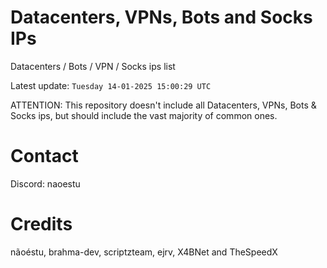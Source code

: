 # Datacenters, VPNs, Bots and Socks IPs
 
Datacenters / Bots / VPN / Socks ips list

Latest update: `Tuesday 14-01-2025 15:00:29 UTC` 

ATTENTION: This repository doesn't include all Datacenters, VPNs, Bots & Socks ips, 
but should include the vast majority of common ones.

# Contact
Discord: naoestu

# Credits
nãoéstu, brahma-dev, scriptzteam, ejrv, X4BNet and TheSpeedX
